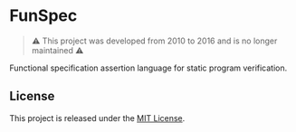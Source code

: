# FunSpec

> ⚠️ This project was developed from 2010 to 2016 and is no longer maintained ⚠️

Functional specification assertion language for static program verification.

## License

This project is released under the [MIT License](LICENSE.md).
